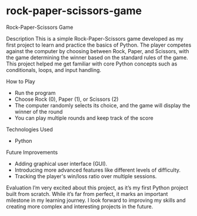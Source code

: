 # rock-paper-scissors-game
Rock-Paper-Scissors Game

Description
This is a simple Rock-Paper-Scissors game developed as my first project to learn and practice the basics of Python. The player competes against the computer by choosing between Rock, Paper, and Scissors, with the game determining the winner based on the standard rules of the game. This project helped me get familiar with core Python concepts such as conditionals, loops, and input handling.

How to Play
- Run the program
- Choose Rock (0), Paper (1), or Scissors (2)
- The computer randomly selects its choice, and the game will display the winner of the round
- You can play multiple rounds and keep track of the score

Technologies Used
- Python

Future Improvements
- Adding graphical user interface (GUI).
- Introducing more advanced features like different levels of difficulty.
- Tracking the player's win/loss ratio over multiple sessions.

Evaluation
I’m very excited about this project, as it’s my first Python project built from scratch. While it’s far from perfect, it marks an important milestone in my learning journey. I look forward to improving my skills and creating more complex and interesting projects in the future.

